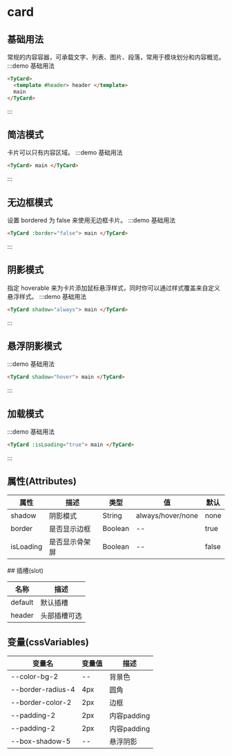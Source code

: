 # card

## 基础用法
常规的内容容器，可承载文字、列表、图片、段落，常用于模块划分和内容概览。
:::demo 基础用法

```html
<TyCard>
  <template #header> header </template>
  main
</TyCard>
```
:::

## 简洁模式
卡片可以只有内容区域。
:::demo 基础用法

```html
<TyCard> main </TyCard>
```

:::

## 无边框模式
设置 bordered 为 false 来使用无边框卡片。
:::demo 基础用法

```html
<TyCard :border="false"> main </TyCard>
```

:::

## 阴影模式
指定 hoverable 来为卡片添加鼠标悬浮样式，同时你可以通过样式覆盖来自定义悬浮样式。
:::demo 基础用法

```html
<TyCard shadow="always"> main </TyCard>
```

:::

## 悬浮阴影模式

:::demo 基础用法

```html
<TyCard shadow="hover"> main </TyCard>
```
:::

## 加载模式

:::demo 基础用法

```html
<TyCard :isLoading="true"> main </TyCard>
```
:::


## 属性(Attributes)

<div class="listTb">

| 属性   | 描述         | 类型    | 值                | 默认 |
| ------ | ------------ | ------- | ----------------- | ---- |
| shadow | 阴影模式     | String  | always/hover/none | none |
| border | 是否显示边框 | Boolean | --                | true |
| isLoading | 是否显示骨架屏 | Boolean | --                | false |


</div>
## 插槽(slot)

<div class="listTb">

| 名称    | 描述         |
| ------- | ------------ |
| default | 默认插槽     |
| header  | 头部插槽可选 |

</div>


## 变量(cssVariables)

<div class="cssVar">

| 变量名                 | 变量值 | 描述               |
| ---------------------- | ------ | ------------------ |
| --color-bg-2         | --     | 背景色             |
| --border-radius-4      | 4px    | 圆角               |
| --border-color-2 | 2px   | 边框 |
| --padding-2 | 2px   | 内容padding |
| --padding-2 | 2px   | 内容padding |
| --box-shadow-5 | --   | 悬浮阴影 |

</div>
